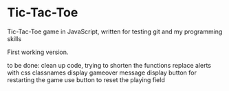 # Tic-Tac-Toe
Tic-Tac-Toe game in JavaScript, written for testing git and my programming skills

First working version. 

to be done:
clean up code, trying to shorten the functions
replace alerts with css classnames
display gameover message
display button for restarting the game
use button to reset the playing field
